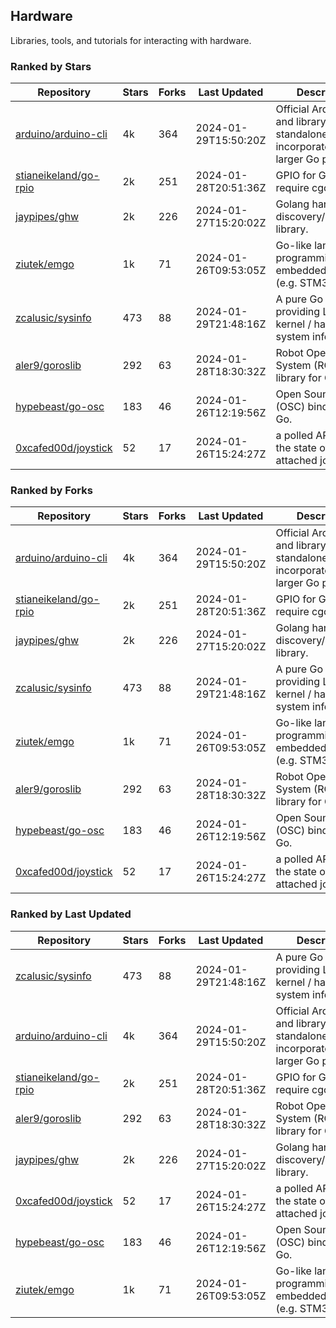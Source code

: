 ## Hardware

Libraries, tools, and tutorials for interacting with hardware.

### Ranked by Stars

| Repository | Stars | Forks | Last Updated | Description | 
|------------|-------|-------|--------------|-------------|
| [arduino/arduino-cli](https://github.com/arduino/arduino-cli) | 4k | 364 | 2024-01-29T15:50:20Z |  Official Arduino CLI and library. Can run standalone, or be incorporated into larger Go projects. |
| [stianeikeland/go-rpio](https://github.com/stianeikeland/go-rpio) | 2k | 251 | 2024-01-28T20:51:36Z |  GPIO for Go, doesn't require cgo. |
| [jaypipes/ghw](https://github.com/jaypipes/ghw) | 2k | 226 | 2024-01-27T15:20:02Z |  Golang hardware discovery/inspection library. |
| [ziutek/emgo](https://github.com/ziutek/emgo) | 1k | 71 | 2024-01-26T09:53:05Z |  Go-like language for programming embedded systems (e.g. STM32 MCU). |
| [zcalusic/sysinfo](https://github.com/zcalusic/sysinfo) | 473 | 88 | 2024-01-29T21:48:16Z |  A pure Go library providing Linux OS / kernel / hardware system information. |
| [aler9/goroslib](https://github.com/aler9/goroslib) | 292 | 63 | 2024-01-28T18:30:32Z |  Robot Operating System (ROS) library for Go. |
| [hypebeast/go-osc](https://github.com/hypebeast/go-osc) | 183 | 46 | 2024-01-26T12:19:56Z |  Open Sound Control (OSC) bindings for Go. |
| [0xcafed00d/joystick](https://github.com/0xcafed00d/joystick) | 52 | 17 | 2024-01-26T15:24:27Z |  a polled API to read the state of an attached joystick. |

### Ranked by Forks

| Repository | Stars | Forks | Last Updated | Description | 
|------------|-------|-------|--------------|-------------|
| [arduino/arduino-cli](https://github.com/arduino/arduino-cli) | 4k | 364 | 2024-01-29T15:50:20Z |  Official Arduino CLI and library. Can run standalone, or be incorporated into larger Go projects. |
| [stianeikeland/go-rpio](https://github.com/stianeikeland/go-rpio) | 2k | 251 | 2024-01-28T20:51:36Z |  GPIO for Go, doesn't require cgo. |
| [jaypipes/ghw](https://github.com/jaypipes/ghw) | 2k | 226 | 2024-01-27T15:20:02Z |  Golang hardware discovery/inspection library. |
| [zcalusic/sysinfo](https://github.com/zcalusic/sysinfo) | 473 | 88 | 2024-01-29T21:48:16Z |  A pure Go library providing Linux OS / kernel / hardware system information. |
| [ziutek/emgo](https://github.com/ziutek/emgo) | 1k | 71 | 2024-01-26T09:53:05Z |  Go-like language for programming embedded systems (e.g. STM32 MCU). |
| [aler9/goroslib](https://github.com/aler9/goroslib) | 292 | 63 | 2024-01-28T18:30:32Z |  Robot Operating System (ROS) library for Go. |
| [hypebeast/go-osc](https://github.com/hypebeast/go-osc) | 183 | 46 | 2024-01-26T12:19:56Z |  Open Sound Control (OSC) bindings for Go. |
| [0xcafed00d/joystick](https://github.com/0xcafed00d/joystick) | 52 | 17 | 2024-01-26T15:24:27Z |  a polled API to read the state of an attached joystick. |

### Ranked by Last Updated

| Repository | Stars | Forks | Last Updated | Description | 
|------------|-------|-------|--------------|-------------|
| [zcalusic/sysinfo](https://github.com/zcalusic/sysinfo) | 473 | 88 | 2024-01-29T21:48:16Z |  A pure Go library providing Linux OS / kernel / hardware system information. |
| [arduino/arduino-cli](https://github.com/arduino/arduino-cli) | 4k | 364 | 2024-01-29T15:50:20Z |  Official Arduino CLI and library. Can run standalone, or be incorporated into larger Go projects. |
| [stianeikeland/go-rpio](https://github.com/stianeikeland/go-rpio) | 2k | 251 | 2024-01-28T20:51:36Z |  GPIO for Go, doesn't require cgo. |
| [aler9/goroslib](https://github.com/aler9/goroslib) | 292 | 63 | 2024-01-28T18:30:32Z |  Robot Operating System (ROS) library for Go. |
| [jaypipes/ghw](https://github.com/jaypipes/ghw) | 2k | 226 | 2024-01-27T15:20:02Z |  Golang hardware discovery/inspection library. |
| [0xcafed00d/joystick](https://github.com/0xcafed00d/joystick) | 52 | 17 | 2024-01-26T15:24:27Z |  a polled API to read the state of an attached joystick. |
| [hypebeast/go-osc](https://github.com/hypebeast/go-osc) | 183 | 46 | 2024-01-26T12:19:56Z |  Open Sound Control (OSC) bindings for Go. |
| [ziutek/emgo](https://github.com/ziutek/emgo) | 1k | 71 | 2024-01-26T09:53:05Z |  Go-like language for programming embedded systems (e.g. STM32 MCU). |


